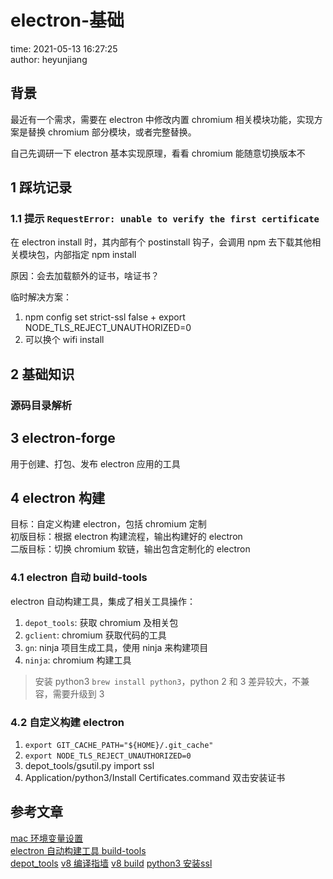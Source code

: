 # electron-基础

time: 2021-05-13 16:27:25  
author: heyunjiang

## 背景

最近有一个需求，需要在 electron 中修改内置 chromium 相关模块功能，实现方案是替换 chromium 部分模块，或者完整替换。

自己先调研一下 electron 基本实现原理，看看 chromium 能随意切换版本不

## 1 踩坑记录

### 1.1 提示 `RequestError: unable to verify the first certificate`

在 electron install 时，其内部有个 postinstall 钩子，会调用 npm 去下载其他相关模块包，内部指定 npm install

原因：会去加载额外的证书，啥证书？

临时解决方案：  
1. npm config set strict-ssl false + export NODE_TLS_REJECT_UNAUTHORIZED=0 
2. 可以换个 wifi install

## 2 基础知识

### 源码目录解析

## 3 electron-forge

用于创建、打包、发布 electron 应用的工具

## 4 electron 构建

目标：自定义构建 electron，包括 chromium 定制  
初版目标：根据 electron 构建流程，输出构建好的 electron  
二版目标：切换 chromium 软链，输出包含定制化的 electron

### 4.1 electron 自动 build-tools

electron 自动构建工具，集成了相关工具操作：  
1. `depot_tools`: 获取 chromium 及相关包
2. `gclient`: chromium 获取代码的工具
3. `gn`: ninja 项目生成工具，使用 ninja 来构建项目
4. `ninja`: chromium 构建工具

> 安装 python3 `brew install python3`，python 2 和 3 差异较大，不兼容，需要升级到 3

### 4.2 自定义构建 electron

1. `export GIT_CACHE_PATH="${HOME}/.git_cache"`
2. `export NODE_TLS_REJECT_UNAUTHORIZED=0`
3. depot_tools/gsutil.py import ssl
4. Application/python3/Install Certificates.command 双击安装证书

## 参考文章

[mac 环境变量设置](https://juejin.cn/post/6844903885727858701)  
[electron 自动构建工具 build-tools](https://github.com/electron/build-tools)  
[depot_tools](https://commondatastorage.googleapis.com/chrome-infra-docs/flat/depot_tools/docs/html/depot_tools_tutorial.html#_setting_up)
[v8 编译指墙](https://www.cwiki.cn/archives/mac%E4%B8%8Bv8android%E7%BC%96%E8%AF%91%E6%8C%87%E5%A2%99)
[v8 build](https://v8.dev/docs/build)
[python3 安装ssl](https://stackoverflow.com/questions/52805115/certificate-verify-failed-unable-to-get-local-issuer-certificate)
